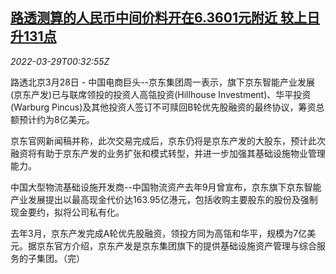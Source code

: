 <!--1648515663000-->
[路透测算的人民币中间价料开在6.3601元附近 较上日升131点](https://cn.reuters.com/article/yuan-midpoint-0329-tues-idCNKCS2LQ011)
------

<div><i>2022-03-29T00:32:55Z</i></div><p>路透北京3月28日 - 中国电商巨头--京东集团周一表示，旗下京东智能产业发展(京东产发)已与联席领投的投资人高瓴投资(Hillhouse Investment)、华平投资(Warburg Pincus)及其他投资人签订不可赎回B轮优先股融资的最终协议，筹资总额预计约为8亿美元。</p><p>京东官网新闻稿并称，此次交易完成后，京东仍将是京东产发的大股东，预计此次融资将有助于京东产发的业务扩张和模式转型，并进一步加强其基础设施物业管理能力。</p><p>中国大型物流基础设施开发商--中国物流资产去年9月曾宣布，京东旗下京东智能产业发展提出以最高现金代价达163.95亿港元，包括收购主要股东的股份及强制现金要约，拟将公司私有化。</p><p>去年3月，京东产发完成A轮优先股融资，领投方同为高瓴和华平，规模为7亿美元。据京东官方介绍，京东产发是京东集团旗下的提供基础设施资产管理与综合服务的子集团。（完）</p>
